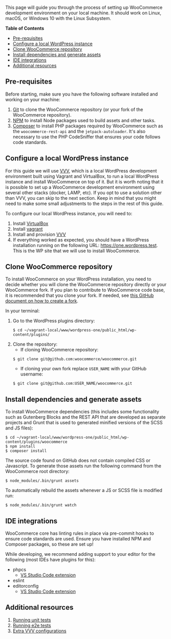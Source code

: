 This page will guide you through the process of setting up WooCommerce development environment on your local machine. It should work on Linux, macOS, or Windows 10 with the Linux Subsystem.

<!-- START doctoc generated TOC please keep comment here to allow auto update -->
<!-- DON'T EDIT THIS SECTION, INSTEAD RE-RUN doctoc TO UPDATE -->
**Table of Contents**

- [Pre-requisites](#pre-requisites)
- [Configure a local WordPress instance](#configure-a-local-wordpress-instance)
- [Clone WooCommerce repository](#clone-woocommerce-repository)
- [Install dependencies and generate assets](#install-dependencies-and-generate-assets)
- [IDE integrations](#ide-integrations)
- [Additional resources](#additional-resources)

<!-- END doctoc generated TOC please keep comment here to allow auto update -->

## Pre-requisites

Before starting, make sure you have the following software installed and working on your machine:

1. [Git](https://git-scm.com/book/en/v2/Getting-Started-Installing-Git) to clone the WooCommerce repository (or your fork of the WooCommerce repository).
2. [NPM](https://www.npmjs.com/get-npm) to install Node packages used to build assets and other tasks.
3. [Composer](https://getcomposer.org/download/) to install PHP packages required by WooCommerce such as the `woocommerce-rest-api` and the `jetpack-autoloader`. It's also necessary to use the PHP CodeSniffer that ensures your code follows code standards.

## Configure a local WordPress instance

For this guide we will use [VVV](https://github.com/Varying-Vagrant-Vagrants/VVV), which is a local WordPress development environment built using Vagrant and VirtualBox, to run a local WordPress instance and install WooCommerce on top of it. But it is worth noting that it is possible to set up a WooCommerce development environment using several other stacks (docker, LAMP, etc). If you opt to use a solution other than VVV, you can skip to the next section. Keep in mind that you might need to make some small adjustments to the steps in the rest of this guide.

To configure our local WordPress instance, you will need to:

1. Install [VirtualBox](https://www.virtualbox.org/)
2. Install [vagrant](https://www.vagrantup.com/)
3. Install and provision [VVV](https://varyingvagrantvagrants.org/docs/en-US/installation/)
4. If everything worked as expected, you should have a WordPress installation running on the following URL: https://one.wordpress.test. This is the WP site that we will use to install WooCommerce.

## Clone WooCommerce repository

To install WooCommerce on your WordPress installation, you need to decide whether you will clone the WooCommerce repository directly or your WooCommerce fork. If you plan to contribute to WooCommerce code base, it is recommended that you clone your fork. If needed, see [this GitHub document on how to create a fork](https://help.github.com/en/articles/fork-a-repo).

In your terminal:

1. Go to the WordPress plugins directory:
    ```
    $ cd ~/vagrant-local/www/wordpress-one/public_html/wp-content/plugins/
    ```
2. Clone the repository:
    * If cloning WooCommerce repository:
    ```
    $ git clone git@github.com:woocommerce/woocommerce.git
    ```
    * If cloning your own fork replace `USER_NAME` with your GitHub username:
    ```
    $ git clone git@github.com:USER_NAME/woocommerce.git
    ```

## Install dependencies and generate assets

To install WooCommerce dependencies (this includes some functionality such as Gutenberg Blocks and the REST API that are developed as separate projects and Grunt that is used to generated minified versions of the SCSS and JS files):

```
$ cd ~/vagrant-local/www/wordpress-one/public_html/wp-content/plugins/woocommerce
$ npm install
$ composer install
```

The source code found on GitHub does not contain compiled CSS or Javascript. To generate those assets run the following command from the WooCommerce root directory:

```
$ node_modules/.bin/grunt assets
```

To automatically rebuild the assets whenever a JS or SCSS file is modified run:

```
$ node_modules/.bin/grunt watch
```

## IDE integrations

WooCommerce core has linting rules in place via pre-commit hooks to ensure code standards are used. Ensure you have installed NPM and Composer packages, so these are set up!

While developing, we recommend adding support to your editor for the following (most IDEs have plugins for this):

- phpcs
    * [VS Studio Code extension](https://marketplace.visualstudio.com/items?itemName=ikappas.phpcs)
- eslint
- editorconfig
    * [VS Studio Code extension](https://marketplace.visualstudio.com/items?itemName=EditorConfig.EditorConfig)
 
## Additional resources

1. [Running unit tests](https://github.com/woocommerce/woocommerce/blob/master/tests/README.md)
2. [Running e2e tests](End-to-end-Testing)
3. [Extra VVV configurations](Extra-VVV-Configurations)